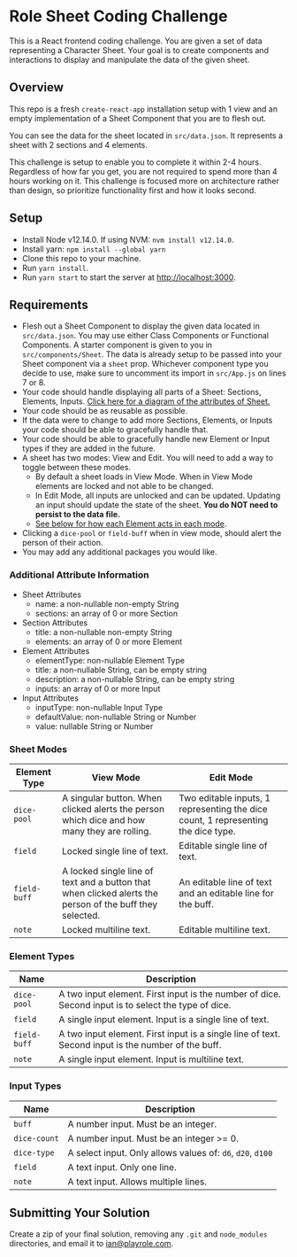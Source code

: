 # Role Sheet Coding Challenge

This is a React frontend coding challenge. You are given a set of data representing a Character Sheet. Your goal is to create components and interactions to display and manipulate the data of the given sheet.

## Overview

This repo is a fresh `create-react-app` installation setup with 1 view and an empty implementation of a Sheet Component that you are to flesh out.

You can see the data for the sheet located in `src/data.json`. It represents a sheet with 2 sections and 4 elements.

This challenge is setup to enable you to complete it within 2-4 hours. Regardless of how far you get, you are not required to spend more than 4 hours working on it. This challenge is focused more on architecture rather than design, so prioritize functionality first and how it looks second.

## Setup

- Install Node v12.14.0. If using NVM: `nvm install v12.14.0`.
- Install yarn: `npm install --global yarn`
- Clone this repo to your machine.
- Run `yarn install`.
- Run `yarn start` to start the server at [http://localhost:3000](http://localhost:3000).

## Requirements

- Flesh out a Sheet Component to display the given data located in `src/data.json`. You may use either Class Components or Functional Components. A starter component is given to you in `src/components/Sheet`. The data is already setup to be passed into your Sheet component via a `sheet` prop. Whichever component type you decide to use, make sure to uncomment its import in `src/App.js` on lines 7 or 8.
- Your code should handle displaying all parts of a Sheet: Sections, Elements, Inputs. [Click here for a diagram of the attributes of Sheet.](https://drive.google.com/file/d/1Tv2Ep3ARpz334Rf3YPf1tu29J89xgsT2/view?usp=sharing)
- Your code should be as reusable as possible.
- If the data were to change to add more Sections, Elements, or Inputs your code should be able to gracefully handle that.
- Your code should be able to gracefully handle new Element or Input types if they are added in the future.
- A sheet has two modes: View and Edit. You will need to add a way to toggle between these modes.
  - By default a sheet loads in View Mode. When in View Mode elements are locked and not able to be changed.
  - In Edit Mode, all inputs are unlocked and can be updated. Updating an input should update the state of the sheet. **You do NOT need to persist to the data file.**
  - [See below for how each Element acts in each mode](#sheet-modes).
- Clicking a `dice-pool` or `field-buff` when in view mode, should alert the person of their action.
- You may add any additional packages you would like.

### Additional Attribute Information

- Sheet Attributes
  - name: a non-nullable non-empty String
  - sections: an array of 0 or more Section
- Section Attributes
  - title: a non-nullable non-empty String
  - elements: an array of 0 or more Element
- Element Attributes
  - elementType: non-nullable Element Type
  - title: a non-nullable String, can be empty string
  - description: a non-nullable String, can be empty string
  - inputs: an array of 0 or more Input
- Input Attributes
  - inputType: non-nullable Input Type
  - defaultValue: non-nullable String or Number
  - value: nullable String or Number

### Sheet Modes

| Element Type | View Mode | Edit Mode |
| ------------ | --------- | --------- |
| `dice-pool` | A singular button. When clicked alerts the person which dice and how many they are rolling. | Two editable inputs, 1 representing the dice count, 1 representing the dice type. |
| `field` | Locked single line of text. | Editable single line of text. |
| `field-buff` | A locked single line of text and a button that when clicked alerts the person of the buff they selected. | An editable line of text and an editable line for the buff. |
| `note` | Locked multiline text. | Editable multiline text. |

### Element Types

| Name | Description |
| ---- | ----------- |
| `dice-pool` | A two input element. First input is the number of dice. Second input is to select the type of dice. |
| `field` | A single input element. Input is a single line of text. |
| `field-buff` | A two input element. First input is a single line of text. Second input is the number of the buff. |
| `note` | A single input element. Input is multiline text. |

### Input Types

| Name | Description |
| ---- | ----------- |
| `buff` | A number input. Must be an integer. |
| `dice-count` | A number input. Must be an integer >= 0. |
| `dice-type` | A select input. Only allows values of: `d6`, `d20`, `d100` |
| `field` | A text input. Only one line. |
| `note` | A text input. Allows multiple lines. |

## Submitting Your Solution

Create a zip of your final solution, removing any `.git` and `node_modules` directories, and email it to ian@playrole.com.
